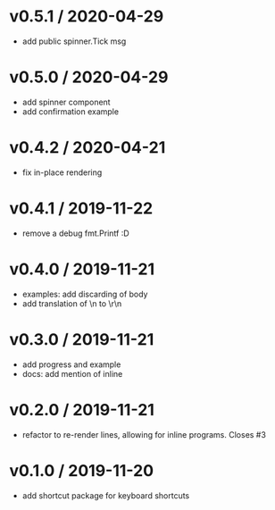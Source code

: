 
v0.5.1 / 2020-04-29
===================

  * add public spinner.Tick msg

v0.5.0 / 2020-04-29
===================

  * add spinner component
  * add confirmation example

v0.4.2 / 2020-04-21
===================

  * fix in-place rendering

v0.4.1 / 2019-11-22
===================

  * remove a debug fmt.Printf :D

v0.4.0 / 2019-11-21
===================

  * examples: add discarding of body
  * add translation of \n to \r\n

v0.3.0 / 2019-11-21
===================

  * add progress and example
  * docs: add mention of inline

v0.2.0 / 2019-11-21
===================

  * refactor to re-render lines, allowing for inline programs. Closes #3

v0.1.0 / 2019-11-20
===================

  * add shortcut package for keyboard shortcuts
